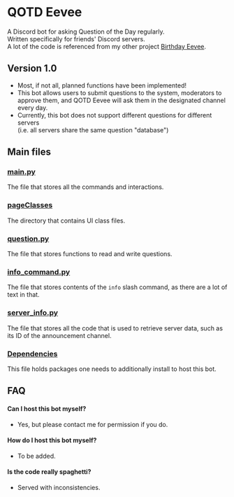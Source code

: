 # QOTD Eevee

A Discord bot for asking Question of the Day regularly.<br/>
Written specifically for friends' Discord servers.<br/>
A lot of the code is referenced from my other project [Birthday Eevee](https://github.com/anormalperson8/Birthday).

## Version 1.0
- Most, if not all, planned functions have been implemented!
- This bot allows users to submit questions to the system, moderators to approve them,
and QOTD Eevee will ask them in the designated channel every day.
- Currently, this bot does not support different questions for different servers<br/>
  (i.e. all servers share the same question "database")

## Main files

### [main.py](/main.py)
The file that stores all the commands and interactions.

### [pageClasses](/pageClasses)
The directory that contains UI class files.

### [question.py](/question.py)
The file that stores functions to read and write questions.

### [info_command.py](/info_command.py)
The file that stores contents of the `info` slash command, as there are a lot of text in that.

### [server_info.py](/server_info.py)
The file that stores all the code that is used to retrieve server data, such as its ID of the announcement channel.

### [Dependencies](/requirements.txt)
This file holds packages one needs to additionally install to host this bot.

## FAQ
#### Can I host this bot myself?
- Yes, but please contact me for permission if you do.

#### How do I host this bot myself?
- To be added.

#### Is the code really spaghetti?
- Served with inconsistencies.

